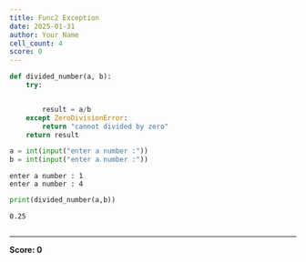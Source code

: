 ```yaml
---
title: Func2 Exception
date: 2025-01-31
author: Your Name
cell_count: 4
score: 0
---
```


```python
def divided_number(a, b):
    try:


        result = a/b
    except ZeroDivisionError:
        return "cannot divided by zero"
    return result

```


```python
a = int(input("enter a number :"))
b = int(input("enter a number :"))
```

    enter a number : 1
    enter a number : 4



```python
print(divided_number(a,b))
```

    0.25



```python

```


---
**Score: 0**
